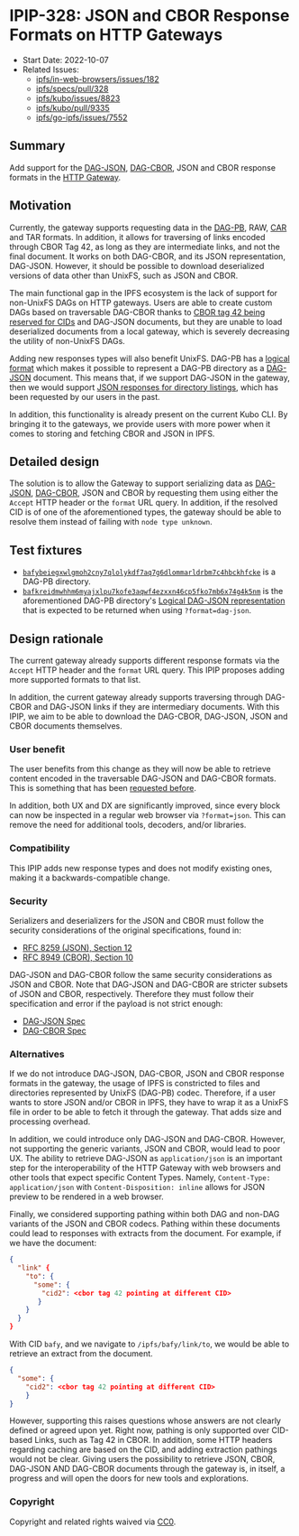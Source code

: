 # IPIP-328: JSON and CBOR Response Formats on HTTP Gateways

- Start Date: 2022-10-07
- Related Issues:
  - [ipfs/in-web-browsers/issues/182]
  - [ipfs/specs/pull/328]
  - [ipfs/kubo/issues/8823]
  - [ipfs/kubo/pull/9335]
  - [ipfs/go-ipfs/issues/7552]

## Summary

Add support for the [DAG-JSON], [DAG-CBOR], JSON and CBOR response formats in
the [HTTP Gateway](../http-gateways/).

## Motivation

Currently, the gateway supports requesting data in the [DAG-PB], RAW, [CAR] and
TAR formats. In addition, it allows for traversing of links encoded through CBOR
Tag 42, as long as they are intermediate links, and not the final document.
It works on both DAG-CBOR, and its JSON representation, DAG-JSON. However, it
should be possible to download deserialized versions of data other than UnixFS,
such as JSON and CBOR.

The main functional gap in the IPFS ecosystem is the lack of support for
non-UnixFS DAGs on HTTP gateways. Users are able to create custom DAGs based on
traversable DAG-CBOR thanks to [CBOR tag 42 being reserved for CIDs][cbor-42]
and DAG-JSON documents, but they are unable to load deserialized documents from
a local gateway, which is severely decreasing the utility of non-UnixFS DAGs.

Adding new responses types will also benefit UnixFS. DAG-PB has a
[logical format][dag-pb-format] which makes it possible to represent a DAG-PB
directory as a [DAG-JSON] document. This means that, if we support DAG-JSON in
the gateway, then we would support
[JSON responses for directory listings][ipfs/go-ipfs/issues/7552], which has been
requested by our users in the past.

In addition, this functionality is already present on the current Kubo CLI. By
bringing it to the gateways, we provide users with more power when it comes
to storing and fetching CBOR and JSON in IPFS.

## Detailed design

The solution is to allow the Gateway to support serializing data as [DAG-JSON],
[DAG-CBOR], JSON and CBOR by requesting them using either the `Accept` HTTP header
or the `format` URL query. In addition, if the resolved CID is of one of the
aforementioned types, the gateway should be able to resolve them instead of
failing with `node type unknown`.

## Test fixtures

- [`bafybeiegxwlgmoh2cny7qlolykdf7aq7g6dlommarldrbm7c4hbckhfcke`][f-dag-pb] is a
  DAG-PB directory.
- [`bafkreidmwhhm6myajxlpu7kofe3aqwf4ezxxn46cp5fko7mb6x74g4k5nm`][f-dag-pb-json]
  is the aforementioned DAG-PB directory's [Logical DAG-JSON representation][dag-pb-format] that
  is expected to be returned when using `?format=dag-json`.

## Design rationale

The current gateway already supports different response formats via the
`Accept` HTTP header and the `format` URL query. This IPIP proposes adding
more supported formats to that list.

In addition, the current gateway already supports traversing through DAG-CBOR
and DAG-JSON links if they are intermediary documents. With this IPIP, we aim
to be able to download the DAG-CBOR, DAG-JSON, JSON and CBOR documents
themselves.

### User benefit

The user benefits from this change as they will now be able to retrieve
content encoded in the traversable DAG-JSON and DAG-CBOR formats. This is
something that has been [requested before][ipfs/go-ipfs/issues/7552].

In addition, both UX and DX are significantly improved, since every block can
now be inspected in a regular web browser via `?format=json`. This can remove the
need for additional tools, decoders, and/or libraries.

### Compatibility

This IPIP adds new response types and does not modify existing ones,
making it a backwards-compatible change.

### Security

Serializers and deserializers for the JSON and CBOR must follow the security
considerations of the original specifications, found in:

- [RFC 8259 (JSON), Section 12][rfc8259-sec12]
- [RFC 8949 (CBOR), Section 10][rfc8949-sec10]

DAG-JSON and DAG-CBOR follow the same security considerations as JSON and CBOR.
Note that DAG-JSON and DAG-CBOR are stricter subsets of JSON and CBOR, respectively.
Therefore they must follow their specification and error if the payload is not
strict enough:

- [DAG-JSON Spec][dag-json-spec]
- [DAG-CBOR Spec][dag-cbor-spec]

### Alternatives

If we do not introduce  DAG-JSON, DAG-CBOR, JSON and CBOR  response formats in
the gateway, the usage of IPFS is constricted to files and directories represented
by UnixFS (DAG-PB) codec. Therefore, if a user wants to store JSON and/or CBOR
in IPFS, they have to wrap it as a UnixFS file in order to be able to fetch it
through the gateway. That adds size and processing overhead.

In addition, we could introduce only DAG-JSON and DAG-CBOR. However, not
supporting the generic variants, JSON and CBOR, would lead to poor UX. The
ability to retrieve DAG-JSON as `application/json` is an important step
for the interoperability of the HTTP Gateway with web browsers and other tools
that expect specific Content Types. Namely, `Content-Type: application/json` with
`Content-Disposition: inline` allows for JSON preview to be rendered in a web browser.

Finally, we considered supporting pathing within both DAG and non-DAG variants
of the JSON and CBOR codecs. Pathing within these documents could lead to responses
with extracts from the document. For example, if we have the document:

```json
{
  "link" {
    "to": {
      "some": {
        "cid2": <cbor tag 42 pointing at different CID>
       }
    }
  }
}
```

With CID `bafy`, and we navigate to `/ipfs/bafy/link/to`, we would be able to
retrieve an extract from the document.

```json
{
  "some": {
    "cid2": <cbor tag 42 pointing at different CID>
    }
}
```

However, supporting this raises questions whose answers are not clearly defined
or agreed upon yet. Right now, pathing is only supported over CID-based Links,
such as Tag 42 in CBOR. In addition, some HTTP headers regarding caching are based
on the CID, and adding extraction pathings would not be clear. Giving users the
possibility to retrieve JSON, CBOR, DAG-JSON AND DAG-CBOR documents through the
gateway is, in itself, a progress and will open the doors for new tools and explorations.

### Copyright

Copyright and related rights waived via [CC0](https://creativecommons.org/publicdomain/zero/1.0/).

[cbor-42]: https://github.com/core-wg/yang-cbor/issues/13#issuecomment-524378859
[DAG-PB]: https://ipld.io/docs/codecs/known/dag-pb/
[dag-pb-format]: https://ipld.io/specs/codecs/dag-pb/spec/#logical-format
[DAG-JSON]: https://ipld.io/docs/codecs/known/dag-json/
[DAG-CBOR]: https://ipld.io/docs/codecs/known/dag-cbor/
[CAR]: https://ipld.io/specs/transport/car/
[ipfs/in-web-browsers/issues/182]: https://github.com/ipfs/in-web-browsers/issues/182
[ipfs/specs/pull/328]: https://github.com/ipfs/specs/pull/328
[ipfs/kubo/issues/8823]: https://github.com/ipfs/kubo/issues/8823
[ipfs/kubo/pull/9335]: https://github.com/ipfs/kubo/pull/9335
[ipfs/go-ipfs/issues/7552]: https://github.com/ipfs/go-ipfs/issues/7552
[f-dag-pb]: https://dweb.link/ipfs/bafybeiegxwlgmoh2cny7qlolykdf7aq7g6dlommarldrbm7c4hbckhfcke
[f-dag-pb-json]: https://dweb.link/ipfs/bafkreidmwhhm6myajxlpu7kofe3aqwf4ezxxn46cp5fko7mb6x74g4k5nm
[rfc8259-sec12]: https://datatracker.ietf.org/doc/html/rfc8259#section-12
[rfc8949-sec10]: https://datatracker.ietf.org/doc/html/rfc8949#section-10
[dag-json-spec]: https://ipld.io/specs/codecs/dag-json/spec/
[dag-cbor-spec]: https://ipld.io/specs/codecs/dag-cbor/spec/
